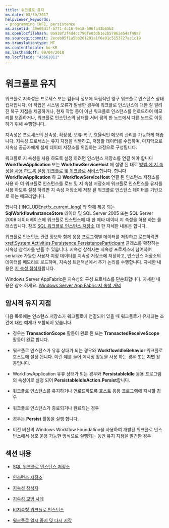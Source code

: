 ```yaml
---
title: 워크플로 유지
ms.date: 03/30/2017
helpviewer_keywords:
- programming [WF], persistence
ms.assetid: 39e69d1f-b771-4c16-9e18-696fa43b65b2
ms.openlocfilehash: 0a938f2f4d4cc790fe03db1e2b57862e54af48a7
ms.sourcegitcommit: 2eceb05f1a5bb261291a1f6a91c5153727ac1c19
ms.translationtype: MT
ms.contentlocale: ko-KR
ms.lasthandoff: 09/04/2018
ms.locfileid: "43661011"
---
```

# <a name="workflow-persistence"></a>워크플로 유지
워크플로 지속성은 프로세스 또는 컴퓨터 정보에 독립적인 영구 워크플로 인스턴스 상태 캡처입니다. 이 작업은 시스템 오류가 발생한 경우에 워크플로 인스턴스에 대한 잘 알려진 복구 지점을 제공하거나, 현재 작업 중이 아닌 워크플로 인스턴스를 언로드하여 메모리를 보존하거나, 워크플로 인스턴스의 상태를 서버 팜의 한 노드에서 다른 노드로 이동하기 위해 수행합니다.  
  
 지속성은 프로세스의 신속성, 확장성, 오류 복구, 효율적인 메모리 관리를 가능하게 해줍니다. 지속성 프로세스는 유지 지점을 식별하고, 저장할 데이터를 수집하며, 마지막으로 지속성 공급자에게 실제 데이터 저장소를 위임하는 과정으로 구성됩니다.  
  
 워크플로 지 속성을 사용 하도록 설정 하려면 인스턴스 저장소를 연결 해야 합니다 **WorkflowApplication** 또는 **WorkflowServiceHost** 에 설명 된 대로 [방법:에 지 속성을 사용 하도록 설정 워크플로 및 워크플로 서비스](../../../docs/framework/windows-workflow-foundation/how-to-enable-persistence-for-workflows-and-workflow-services.md)합니다. 합니다 **WorkflowApplication** 하 고 **WorkflowServiceHost** 연결 된 인스턴스 저장소를 사용 하 여 워크플로 인스턴스를 로드 및 지 속성 저장소에 워크플로 인스턴스를 유지를 사용 하도록 설정 하려면 지 속성 저장소에 저장 된 워크플로 인스턴스 데이터를 기반으로 하는 메모리입니다.  
  
 합니다 [!INCLUDE[netfx_current_long](../../../includes/netfx-current-long-md.md)] 와 함께 제공 되는 **SqlWorkflowInstanceStore** 데이터 및 SQL Server 2005 또는 SQL Server 2008 데이터베이스에 워크플로 인스턴스에 대 한 메타 데이터 지 속성을 허용 하는 클래스입니다. 참조 [SQL 워크플로 인스턴스 저장소](../../../docs/framework/windows-workflow-foundation/sql-workflow-instance-store.md) 대 한 자세한 내용은 합니다.  
  
 워크플로 인스턴스 관련 정보와 함께 응용 프로그램별 데이터를 저장하고 로드하려면 <xref:System.Activities.Persistence.PersistenceParticipant> 클래스를 확장하는 지속성 참석자를 만들 수 있습니다. 지속성 참석자는 지속성 프로세스에 참여하여 serialize 가능한 사용자 지정 데이터를 지속성 저장소에 저장하고, 인스턴스 저장소의 데이터를 메모리로 로드하며, 지속성 트랜잭션에서 추가 논리를 수행합니다. 자세한 내용은 [지 속성 참석자](../../../docs/framework/windows-workflow-foundation/persistence-participants.md)합니다.  
  
 Windows Server AppFabric은 지속성의 구성 프로세스를 단순화합니다. 자세한 내용은 참조 하세요. [Windows Server App Fabric 지 속성 개념](https://go.microsoft.com/fwlink/?LinkId=201200)  
  
## <a name="implicit-persistence-points"></a>암시적 유지 지점  
 다음 목록에는 인스턴스 저장소가 워크플로에 연결되어 있을 때 워크플로가 유지되는 조건에 대한 예제가 포함되어 있습니다.  
  
-   경우는 **TransactionScope** 활동이 완료 된 또는 **TransactedReceiveScope** 활동이 완료 합니다.  
  
-   워크플로 인스턴스가 유휴 상태가 되는 경우와 **WorkflowIdleBehavior** 워크플로 호스트에 설정 됩니다. 이런 예를 들어 메시징 활동을 사용 하는 경우 또는 **지연** 활동입니다.  
  
-   WorkflowApplication 유휴 상태가 되는 경우와 **PersistableIdle** 응용 프로그램의 속성이로 설정 되어 **PersistableIdleAction.Persist**합니다.  
  
-   워크플로 인스턴스를 유지하거나 언로드하도록 호스트 응용 프로그램에 지시할 경우  
  
-   워크플로 인스턴스가 종료되거나 완료되는 경우  
  
-   경우는 **Persist** 활동을 실행 합니다.  
  
-   이전 버전의 Windows Workflow Foundation을 사용하여 개발된 워크플로 인스턴스에서 상호 운용 가능한 방식으로 실행되는 동안 유지 지점을 발견한 경우  
  
## <a name="in-this-section"></a>섹션 내용  
  
-   [SQL 워크플로 인스턴스 저장소](../../../docs/framework/windows-workflow-foundation/sql-workflow-instance-store.md)  
  
-   [인스턴스 저장소](../../../docs/framework/windows-workflow-foundation/instance-stores.md)  
  
-   [지속성 참석자](../../../docs/framework/windows-workflow-foundation/persistence-participants.md)  
  
-   [지속성 모범 사례](../../../docs/framework/windows-workflow-foundation/persistence-best-practices.md)  
  
-   [비지속형 워크플로 인스턴스](../../../docs/framework/windows-workflow-foundation/non-persisted-workflow-instances.md)  
  
-   [워크플로 일시 중지 및 다시 시작](../../../docs/framework/windows-workflow-foundation/pausing-and-resuming-a-workflow.md)
